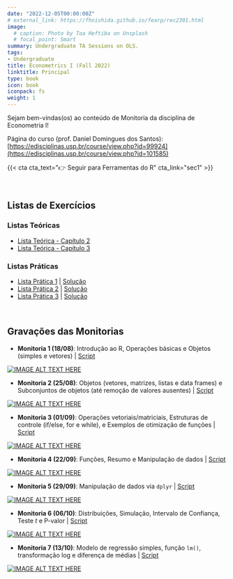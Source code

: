 ```yaml
---
date: "2022-12-05T00:00:00Z"
# external_link: https://fhnishida.github.io/fearp/rec2301.html
image:
  # caption: Photo by Toa Heftiba on Unsplash
  # focal_point: Smart
summary: Undergraduate TA Sessions on OLS.
tags:
- Undergraduate
title: Econometrics I (Fall 2022)
linktitle: Principal
type: book
icon: book
iconpack: fs
weight: 1
---
```


Sejam bem-vindas(os) ao conteúdo de Monitoria da disciplina de Econometria I!

Página do curso (prof. Daniel Domingues dos Santos): [https://edisciplinas.usp.br/course/view.php?id=99924](https://edisciplinas.usp.br/course/view.php?id=101585)


{{< cta cta_text="👉 Seguir para Ferramentas do R" cta_link="sec1" >}}

</br>

## Listas de Exercícios

### Listas Teóricas
- [Lista Teórica - Capítulo 2](../Lista-Teorica-Cap2_v2.pdf) 
- [Lista Teórica - Capítulo 3](../Lista-Teorica-Cap3_v2.pdf) 



### Listas Práticas
- [Lista Prática 1](../Lista_Pratica_1.pdf) | [Solução](../Lista_Pratica_1_solucao.pdf)
- [Lista Prática 2](../Lista_Pratica_2.pdf) | [Solução](../Lista_Pratica_2_solucao.pdf) 
- [Lista Prática 3](../Lista_Pratica_3.pdf) | [Solução](../Lista_Pratica_3_solucao.pdf) 


</br>

## Gravações das Monitorias

- **Monitoria 1 (18/08)**: Introdução ao R, Operações básicas e Objetos (simples e vetores) | [Script](https://fhnishida.github.io/fearp/rec2301/monitoria_01.R)
    
[![IMAGE ALT TEXT HERE](https://img.youtube.com/vi/WclDYhHj_Fk/hqdefault.jpg)](https://www.youtube.com/watch?v=WclDYhHj_Fk)

    
- **Monitoria 2 (25/08)**: Objetos (vetores, matrizes, listas e data frames) e Subconjuntos de objetos (até remoção de valores ausentes) | [Script](https://fhnishida.github.io/fearp/rec2301/monitoria_02.R)

[![IMAGE ALT TEXT HERE](https://img.youtube.com/vi/0DIlCKZb1gQ/hqdefault.jpg)](https://www.youtube.com/watch?v=0DIlCKZb1gQ)


- **Monitoria 3 (01/09)**: Operações vetoriais/matriciais, Estruturas de controle (if/else, for e while), e Exemplos de otimização de funções | [Script](https://fhnishida.github.io/fearp/rec2301/monitoria_03.R) 

[![IMAGE ALT TEXT HERE](https://img.youtube.com/vi/N2pkt0CBUOc/hqdefault.jpg)](https://www.youtube.com/watch?v=N2pkt0CBUOc)


- **Monitoria 4 (22/09)**: Funções, Resumo e Manipulação de dados | [Script](https://fhnishida.github.io/fearp/rec2301/monitoria_04.R) 

[![IMAGE ALT TEXT HERE](https://img.youtube.com/vi/cZpXDH96XPw/hqdefault.jpg)](https://www.youtube.com/watch?v=cZpXDH96XPw)


- **Monitoria 5 (29/09)**: Manipulação de dados via `dplyr` | [Script](https://fhnishida.github.io/fearp/rec2301/monitoria_05.R)

[![IMAGE ALT TEXT HERE](https://img.youtube.com/vi/TycerslMhnU/hqdefault.jpg)](https://www.youtube.com/watch?v=TycerslMhnU)


- **Monitoria 6 (06/10)**: Distribuições, Simulação, Intervalo de Confiança, Teste _t_ e P-valor | [Script](https://fhnishida.github.io/fearp/rec2301/monitoria_06.R) 

[![IMAGE ALT TEXT HERE](https://img.youtube.com/vi/wkOGblJGuIw/hqdefault.jpg)](https://www.youtube.com/watch?v=wkOGblJGuIw)


- **Monitoria 7 (13/10)**: Modelo de regressão simples, função `lm()`, transformação log e diferença de médias | [Script](https://fhnishida.github.io/fearp/rec2301/monitoria_07.R)

[![IMAGE ALT TEXT HERE](https://img.youtube.com/vi/G0za24e0qj4/hqdefault.jpg)](https://www.youtube.com/watch?v=G0za24e0qj4)
